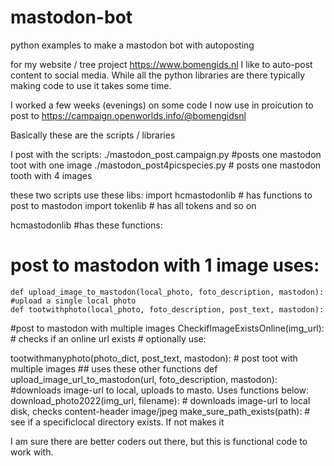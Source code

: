 # mastodon-bot
python examples to make a mastodon bot with autoposting

for my website / tree project https://www.bomengids.nl I like to auto-post content to social media.
While all the python libraries are there typically making code to use it takes some time.

I worked a few weeks (evenings) on some code I now use in proicution to post to https://campaign.openworlds.info/@bomengidsnl


Basically these are the scripts / libraries

I post with the scripts:
./mastodon_post.campaign.py  #posts one mastodon toot with one image
./mastodon_post4picspecies.py  # posts one mastodon tooth with 4 images


these two scripts use these libs:
import hcmastodonlib  # has functions to post to mastodon
import tokenlib   #   has all tokens and so on


hcmastodonlib #has these functions:
# post to mastodon with 1 image uses: 
    def upload_image_to_mastodon(local_photo, foto_description, mastodon): #upload a single local photo
    def tootwithphoto(local_photo, foto_description, post_text, mastodon):

#post to mastodon with multiple images
CheckifImageExistsOnline(img_url): # checks if an online url exists # optionally use:

tootwithmanyphoto(photo_dict, post_text, mastodon):  # post toot with multiple images
    ## uses these other functions 
    def upload_image_url_to_mastodon(url, foto_description, mastodon):  #downloads image-url to local, uploads to masto. Uses functions below:
        download_photo2022(img_url, filename):  # downloads image-url to local disk, checks content-header image/jpeg
        make_sure_path_exists(path):  # see if a specificlocal directory exists. If not makes it
      
I am sure there are better coders out there, but this is functional code to work with. 


